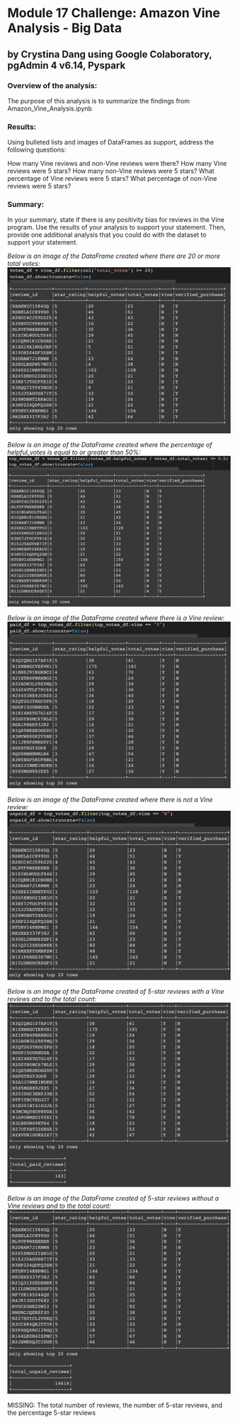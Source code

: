 # Module 17 Challenge: Amazon Vine Analysis - Big Data
## by Crystina Dang using Google Colaboratory, pgAdmin 4 v6.14, Pyspark


### Overview of the analysis:
The purpose of this analysis is to summarize the findings from Amazon_Vine_Analysis.ipynb


### Results: 
Using bulleted lists and images of DataFrames as support, address the following questions:

How many Vine reviews and non-Vine reviews were there?
How many Vine reviews were 5 stars? How many non-Vine reviews were 5 stars?
What percentage of Vine reviews were 5 stars? What percentage of non-Vine reviews were 5 stars?


### Summary: 
In your summary, state if there is any positivity bias for reviews in the Vine program. Use the results of your analysis to support your statement. Then, provide one additional analysis that you could do with the dataset to support your statement.

*Below is an image of the DataFrame created where there are 20 or more total votes:*
![This is an image](https://github.com/crystdang/Amazon-Vine-Analysis/blob/main/Images/votes.png)

*Below is an image of the DataFrame created where the percentage of helpful_votes is equal to or greater than 50%:*
![This is an image](https://github.com/crystdang/Amazon-Vine-Analysis/blob/main/Images/top_votes.png)

*Below is an image of the DataFrame created where there is a Vine review:*
![This is an image](https://github.com/crystdang/Amazon-Vine-Analysis/blob/main/Images/paid.png)

*Below is an image of the DataFrame created where there is not a Vine review:*
![This is an image](https://github.com/crystdang/Amazon-Vine-Analysis/blob/main/Images/unpaid.png)

*Below is an image of the DataFrame created of 5-star reviews with a Vine reviews and to the total count:*
![This is an image](https://github.com/crystdang/Amazon-Vine-Analysis/blob/main/Images/top_paid.png)

*Below is an image of the DataFrame created of 5-star reviews without a Vine reviews and to the total count:*
![This is an image](https://github.com/crystdang/Amazon-Vine-Analysis/blob/main/Images/top_unpaid.png)

MISSING: The total number of reviews, the number of 5-star reviews, and the percentage 5-star reviews